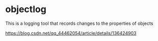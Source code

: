 # objectlog
This is a logging tool that records changes to the properties of objects

https://blog.csdn.net/qq_44462054/article/details/136424903
